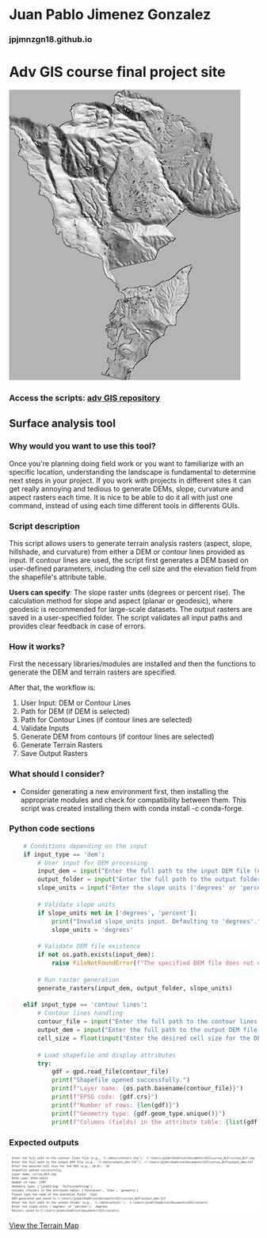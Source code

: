 # **Juan Pablo Jimenez Gonzalez**
### jpjmnzgn18.github.io
# **Adv GIS course final project site**
![hillshade](https://raw.githubusercontent.com/jpjmnzgn18/docs/main/assets/hillshade.jpg)
### Access the scripts: [adv GIS repository](https://github.com/jpjmnzgn18/GIS_Python.git)
## **Surface analysis tool**
### **Why would you want to use this tool?**
Once you're planning doing field work or you want to familiarize with an specific location, understanding the landscape is fundamental to determine next steps in your project. If you work with projects in different sites it can get really annoying and tedious to generate DEMs, slope, curvature and aspect rasters each time. It is nice to be able to do it all with just one command, instead of using each time different tools in differents GUIs.

### **Script description**
This script allows users to generate terrain analysis rasters (aspect, slope, hillshade, and curvature) from either a DEM or contour lines provided as input. If contour lines are used, the script first generates a DEM based on user-defined parameters, including the cell size and the elevation field from the shapefile's attribute table.

**Users can specify**:
The slope raster units (degrees or percent rise).
The calculation method for slope and aspect (planar or geodesic), where geodesic is recommended for large-scale datasets.
The output rasters are saved in a user-specified folder. The script validates all input paths and provides clear feedback in case of errors.

### **How it works?**

First the necessary libraries/modules are installed and then the functions to generate the DEM and terrain rasters are specified.

After that, the workflow is:

1. User Input: DEM or Contour Lines
2. Path for DEM (if DEM is selected)
3. Path for Contour Lines (if contour lines are selected)
4. Validate Inputs
5. Generate DEM from contours (if contour lines are selected)
6. Generate Terrain Rasters
7. Save Output Rasters

### **What should I consider?**
- Consider generating a new environment first, then installing the appropriate modules and check for compatibility between them. This script was created installing them with conda install -c conda-forge.

### **Python code sections**

```python
    # Conditions depending on the input
    if input_type == 'dem':
        # User input for DEM processing
        input_dem = input("Enter the full path to the input DEM file (e.g., 'C:/data/dem.tif'): ").strip()
        output_folder = input("Enter the full path to the output folder (e.g., 'C:/data/output/'): ").strip()
        slope_units = input("Enter the slope units ('degrees' or 'percent'): ").strip().lower()
    
        # Validate slope units
        if slope_units not in ['degrees', 'percent']:
            print("Invalid slope_units input. Defaulting to 'degrees'.")
            slope_units = 'degrees'
    
        # Validate DEM file existence
        if not os.path.exists(input_dem):
            raise FileNotFoundError(f"The specified DEM file does not exist: {input_dem}")
    
        # Run raster generation
        generate_rasters(input_dem, output_folder, slope_units)
    
    elif input_type == 'contour lines':
        # Contour lines handling
        contour_file = input("Enter the full path to the contour lines file (e.g., C:/data/contours.shp): ").strip()
        output_dem = input("Enter the full path to the output DEM file (e.g., C:/data/output_dem.tif): ").strip()
        cell_size = float(input("Enter the desired cell size for the DEM (e.g., 10.0): ").strip())
        
        # Load shapefile and display attributes
        try:
            gdf = gpd.read_file(contour_file)
            print("Shapefile opened successfully.")
            print(f"Layer name: {os.path.basename(contour_file)}")
            print(f"EPSG code: {gdf.crs}")
            print(f"Number of rows: {len(gdf)}")
            print(f"Geometry type: {gdf.geom_type.unique()}")
            print(f"Columns (fields) in the attribute table: {list(gdf.columns)}")
```
### **Expected outputs**
![output](https://raw.githubusercontent.com/jpjmnzgn18/docs/main/assets/output_example.png)

[View the Terrain Map](https://jpjmnzgn18.github.io/docs/terrain_map.html)
